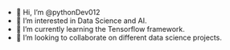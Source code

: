 - 👋 Hi, I’m @pythonDev012
- 👀 I’m interested in Data Science and AI.
- 🌱 I’m currently learning the Tensorflow framework.
- 💞️ I’m looking to collaborate on different data science projects.

<!---
pythonDev012/pythonDev012 is a ✨ special ✨ repository because its `README.md` (this file) appears on your GitHub profile.
You can click the Preview link to take a look at your changes.
--->
